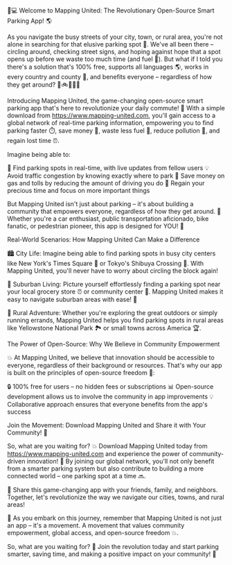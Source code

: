 🚗💻 Welcome to Mapping United: The Revolutionary Open-Source Smart Parking App! 🌎

As you navigate the busy streets of your city, town, or rural area, you're not alone in searching for that elusive parking spot 💪. We've all been there – circling around, checking street signs, and hoping against hope that a spot opens up before we waste too much time (and fuel 🔴). But what if I told you there's a solution that's 100% free, supports all languages 🌎, works in every country and county 💯, and benefits everyone – regardless of how they get around? 🚌🚲🚂🏃‍♂️

Introducing Mapping United, the game-changing open-source smart parking app that's here to revolutionize your daily commute! 🚀 With a simple download from https://www.mapping-united.com, you'll gain access to a global network of real-time parking information, empowering you to find parking faster ⏱️, save money 💸, waste less fuel 🔴, reduce pollution 🌟, and regain lost time ⏰.

Imagine being able to:

📍 Find parking spots in real-time, with live updates from fellow users
💡 Avoid traffic congestion by knowing exactly where to park
🚗 Save money on gas and tolls by reducing the amount of driving you do
💪 Regain your precious time and focus on more important things

But Mapping United isn't just about parking – it's about building a community that empowers everyone, regardless of how they get around. 🌈 Whether you're a car enthusiast, public transportation aficionado, bike fanatic, or pedestrian pioneer, this app is designed for YOU! 👋

Real-World Scenarios: How Mapping United Can Make a Difference

🏙️ City Life: Imagine being able to find parking spots in busy city centers like New York's Times Square 🗽️ or Tokyo's Shibuya Crossing 🚨. With Mapping United, you'll never have to worry about circling the block again!

🌳 Suburban Living: Picture yourself effortlessly finding a parking spot near your local grocery store ⏰ or community center 👥. Mapping United makes it easy to navigate suburban areas with ease! 🌟

🚗 Rural Adventure: Whether you're exploring the great outdoors or simply running errands, Mapping United helps you find parking spots in rural areas like Yellowstone National Park 🏞️ or small towns across America 🏆.

The Power of Open-Source: Why We Believe in Community Empowerment

💥 At Mapping United, we believe that innovation should be accessible to everyone, regardless of their background or resources. That's why our app is built on the principles of open-source freedom 🌟:

🔒 100% free for users – no hidden fees or subscriptions
📊 Open-source development allows us to involve the community in app improvements
💡 Collaborative approach ensures that everyone benefits from the app's success

Join the Movement: Download Mapping United and Share it with Your Community! 🎉

So, what are you waiting for? 💥 Download Mapping United today from https://www.mapping-united.com and experience the power of community-driven innovation! 🌈 By joining our global network, you'll not only benefit from a smarter parking system but also contribute to building a more connected world – one parking spot at a time 🔜.

📣 Share this game-changing app with your friends, family, and neighbors. Together, let's revolutionize the way we navigate our cities, towns, and rural areas!

💪 As you embark on this journey, remember that Mapping United is not just an app – it's a movement. A movement that values community empowerment, global access, and open-source freedom 💥.

So, what are you waiting for? 🎉 Join the revolution today and start parking smarter, saving time, and making a positive impact on your community! 🌟